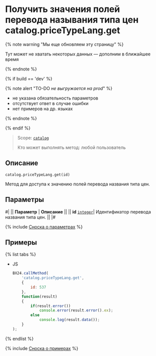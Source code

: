 # Получить значения полей перевода называния типа цен catalog.priceTypeLang.get

{% note warning "Мы еще обновляем эту страницу" %}

Тут может не хватать некоторых данных — дополним в ближайшее время

{% endnote %}

{% if build == 'dev' %}

{% note alert "TO-DO _не выгружается на prod_" %}

- не указана обязательность параметров
- отсутствует ответ в случае ошибки
- нет примеров на др. языках
  
{% endnote %}

{% endif %}

> Scope: [`catalog`](../../../scopes/permissions.md)
>
> Кто может выполнять метод: любой пользователь

## Описание

```http
catalog.priceTypeLang.get(id)
```

Метод для доступа к значению полей перевода названия типа цен.

## Параметры

#|
|| **Параметр** | **Описание** ||
|| **id** 
[`integer`](../../data-types.md)| Идентификатор перевода названия типа цен. ||
|#

{% include [Сноска о параметрах](../../../../_includes/required.md) %}

## Примеры

{% list tabs %}

- JS

    ```js
    BX24.callMethod(
        'catalog.priceTypeLang.get',
        {
            id: 537
        },
        function(result)
        {
            if(result.error())
                console.error(result.error().ex);
            else
                console.log(result.data());
        }
    );
    ```

{% endlist %}


{% include [Сноска о примерах](../../../../_includes/examples.md) %}